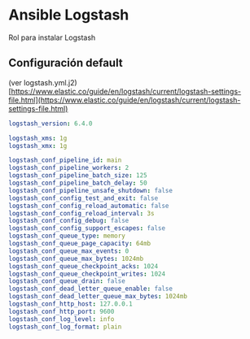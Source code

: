 # Ansible Logstash

Rol para instalar Logstash

## Configuración default
(ver logstash.yml.j2)
[https://www.elastic.co/guide/en/logstash/current/logstash-settings-file.html](https://www.elastic.co/guide/en/logstash/current/logstash-settings-file.html)

```yml
logstash_version: 6.4.0

logstash_xms: 1g
logstash_xmx: 1g

logstash_conf_pipeline_id: main
logstash_conf_pipeline_workers: 2
logstash_conf_pipeline_batch_size: 125
logstash_conf_pipeline_batch_delay: 50
logstash_conf_pipeline_unsafe_shutdown: false
logstash_conf_config_test_and_exit: false
logstash_conf_config_reload_automatic: false
logstash_conf_config_reload_interval: 3s
logstash_conf_config_debug: false
logstash_conf_config_support_escapes: false
logstash_conf_queue_type: memory
logstash_conf_queue_page_capacity: 64mb
logstash_conf_queue_max_events: 0
logstash_conf_queue_max_bytes: 1024mb
logstash_conf_queue_checkpoint_acks: 1024
logstash_conf_queue_checkpoint_writes: 1024
logstash_conf_queue_drain: false
logstash_conf_dead_letter_queue_enable: false
logstash_conf_dead_letter_queue_max_bytes: 1024mb
logstash_conf_http_host: 127.0.0.1
logstash_conf_http_port: 9600
logstash_conf_log_level: info
logstash_conf_log_format: plain
```